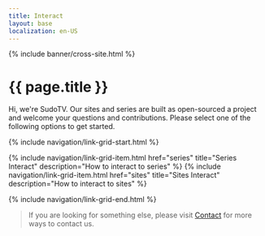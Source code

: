 ```yaml
---
title: Interact
layout: base
localization: en-US
---
```


{% include banner/cross-site.html %}

# {{ page.title }}

Hi, we're SudoTV. Our sites and series are built as open-sourced a project and welcome your questions and contributions. Please select one of the following options to get started.

{% include navigation/link-grid-start.html %}

{% include navigation/link-grid-item.html
    href="series"
    title="Series Interact"
    description="How to interact to series"
%}
{% include navigation/link-grid-item.html
    href="sites"
    title="Sites Interact"
    description="How to interact to sites"
%}

{% include navigation/link-grid-end.html %}

> If you are looking for something else, please visit [Contact](https://sudo.tv/contact) for more ways to contact us.
